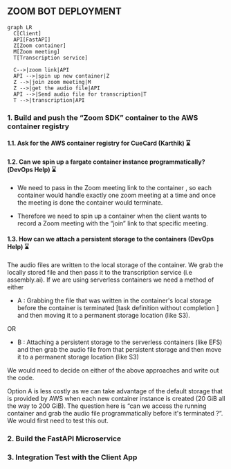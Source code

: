 ## ZOOM BOT DEPLOYMENT 


```mermaid
graph LR
  C[Client]
  API[FastAPI]
  Z[Zoom container]
  M[Zoom meeting]
  T[Transcription service]
  
  C-->|zoom link|API
  API -->|spin up new container|Z
  Z -->|join zoom meeting|M
  Z -->|get the audio file|API
  API -->|Send audio file for transcription|T
  T -->|transcription|API
```

### 1. Build and push the “Zoom SDK” container to the AWS container registry 
#### 1.1. Ask for the AWS container registry for CueCard (Karthik) ⌛

#### 1.2. Can we spin up a fargate container instance programmatically?(DevOps Help) ⌛
- We need to pass in the Zoom meeting link to the container , so each container would handle exactly one zoom meeting at a time and once the meeting is done the container would terminate.

- Therefore we need to spin up a container when the client wants to record a Zoom meeting with the “join” link to that specific meeting.

#### 1.3.  How can we attach a persistent storage to the containers (DevOps Help) ⌛
The audio files are written to the local storage of the container. We grab the locally stored file and then pass it to the transcription service (i.e assembly.ai).
If we are using serverless containers we need a method of either 

- A : Grabbing the file that was written in the container's local storage before the container is terminated [task definition without completion ] and then moving it to a permanent storage location (like S3). 

OR 

- B : Attaching a persistent storage to the serverless containers (like EFS)  and then grab the audio file from that persistent storage and then move it to a permanent storage location (like S3) 

We would need to decide on either of the above approaches and write out the code. 

Option A is less costly as we can take advantage of the default storage that is provided by AWS when each new container instance is created (20 GiB all the way to 200 GiB). The question here is “can we access the running container and grab the audio file programmatically  before it's terminated ?”. We would first need to test this out.

### 2. Build the FastAPI Microservice  
### 3. Integration Test with the Client App 

